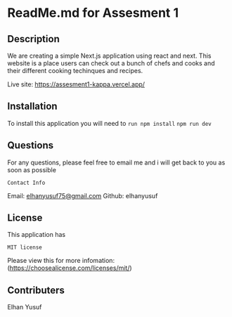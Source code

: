 # ReadMe.md for Assesment 1

## Description
We are creating a simple Next.js application using react and next.
This website is a place users can check out  a bunch of chefs and cooks and their different cooking techinques and recipes.

Live site: https://assesment1-kappa.vercel.app/

## Installation
To install this application you will need to 
```run npm install```
```npm run dev```

## Questions 
For any questions, please feel free to email me and i will get back to you as soon as possible


```Contact Info```

Email: elhanyusuf75@gmail.com
Github: elhanyusuf

## License
This application has

 ```MIT license```

Please view this for more infomation:  (https://choosealicense.com/licenses/mit/)

## Contributers
Elhan Yusuf
